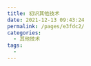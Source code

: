 ```yaml
---
title: 初识其他技术
date: 2021-12-13 09:43:24
permalink: /pages/e3fdc2/
categories:
  - 其他技术
tags:
  - 
---
```

